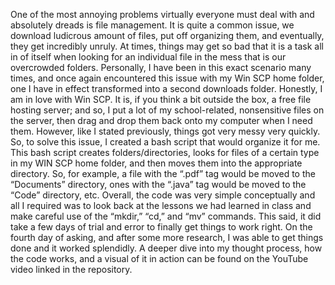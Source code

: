 One of the most annoying problems virtually everyone must deal with and absolutely dreads is file management. It is quite a common issue, we download ludicrous amount of files, put off organizing them, and eventually, they get incredibly unruly. At times, things may get so bad that it is a task all in of itself when looking for an individual file in the mess that is our overcrowded folders. Personally, I have been in this exact scenario many times, and once again encountered this issue with my Win SCP home folder, one I have in effect transformed into a second downloads folder. 
Honestly, I am in love with Win SCP. It is, if you think a bit outside the box, a free file hosting server; and so, I put a lot of my school-related, nonsensitive files on the server, then drag and drop them back onto my computer when I need them. However, like I stated previously, things got very messy very quickly. So, to solve this issue, I created a bash script that would organize it for me. This bash script creates folders/directories, looks for files of a certain type in my WIN SCP home folder, and then moves them into the appropriate directory. So, for example, a file with the “.pdf” tag would be moved to the “Documents” directory, ones with the “.java” tag would be moved to the “Code” directory, etc. 
Overall, the code was very simple conceptually and all I required was to look back at the lessons we had learned in class and make careful use of the “mkdir,” “cd,” and “mv” commands. This said, it did take a few days of trial and error to finally get things to work right. On the fourth day of asking, and after some more research, I was able to get things done and it worked splendidly. A deeper dive into my thought process, how the code works, and a visual of it in action can be found on the YouTube video linked in the repository. 
